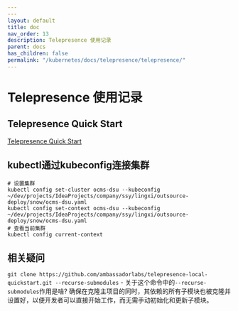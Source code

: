 ```yaml
---
---
layout: default
title: doc
nav_order: 13
description: Telepresence 使用记录
parent: docs
has_children: false
permalink: "/kubernetes/docs/telepresence/telepresence/"
---
```


# Telepresence 使用记录

## Telepresence Quick Start

[Telepresence Quick Start](https://www.getambassador.io/docs/telepresence/latest/quick-start?os=macos)

## kubectl通过kubeconfig连接集群

```shell
# 设置集群
kubectl config set-cluster ocms-dsu --kubeconfig ~/dev/projects/IdeaProjects/company/ssy/lingxi/outsource-deploy/snow/ocms-dsu.yaml
kubectl config set-context ocms-dsu --kubeconfig ~/dev/projects/IdeaProjects/company/ssy/lingxi/outsource-deploy/snow/ocms-dsu.yaml
# 查看当前集群
kubectl config current-context

```

## 相关疑问

`git clone https://github.com/ambassadorlabs/telepresence-local-quickstart.git --recurse-submodules`
    - 关于这个命令中的`--recurse-submodules`作用是啥?
        确保在克隆主项目的同时，其依赖的所有子模块也被克隆并设置好，以便开发者可以直接开始工作，而无需手动初始化和更新子模块。
